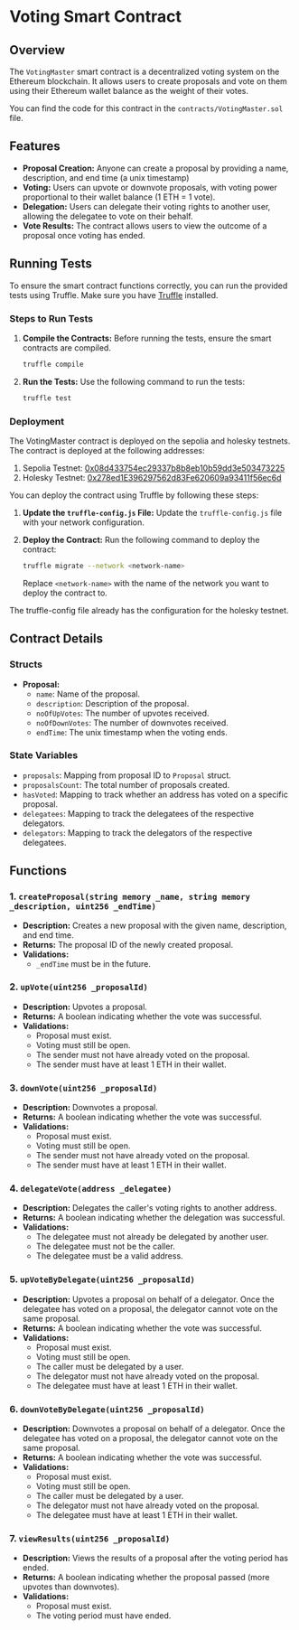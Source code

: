 # Voting Smart Contract

## Overview

The `VotingMaster` smart contract is a decentralized voting system on the Ethereum blockchain. It allows users to create
proposals and vote on them using their Ethereum wallet balance as the weight of their votes.

You can find the code for this contract in the `contracts/VotingMaster.sol` file.

## Features

- **Proposal Creation:** Anyone can create a proposal by providing a name, description, and end time (a unix timestamp)
- **Voting:** Users can upvote or downvote proposals, with voting power proportional to their wallet balance (1 ETH = 1
  vote).
- **Delegation:** Users can delegate their voting rights to another user, allowing the delegatee to vote on their
  behalf.
- **Vote Results:** The contract allows users to view the outcome of a proposal once voting has ended.

## Running Tests

To ensure the smart contract functions correctly, you can run the provided tests using Truffle. Make sure you
have [Truffle](https://www.trufflesuite.com/) installed.

### Steps to Run Tests

1. **Compile the Contracts:**
   Before running the tests, ensure the smart contracts are compiled.

   ```bash
   truffle compile
   ```
2. **Run the Tests:**
   Use the following command to run the tests:

   ```bash
   truffle test
   ```

### Deployment

The VotingMaster contract is deployed on the sepolia and holesky testnets. The contract is deployed at the following
addresses:

1. Sepolia Testnet:
   [0x08d433754ec29337b8b8eb10b59dd3e503473225](https://sepolia.etherscan.io/address/0x08d433754ec29337b8b8eb10b59dd3e503473225)
2. Holesky Testnet:
   [0x278ed1E396297562d83Fe620609a93411f56ec6d](https://holesky.etherscan.io/address/0x278ed1E396297562d83Fe620609a93411f56ec6d)

You can deploy the contract using Truffle by following these steps:

1. **Update the `truffle-config.js` File:**
   Update the `truffle-config.js` file with your network configuration.
2. **Deploy the Contract:**
   Run the following command to deploy the contract:

   ```bash
   truffle migrate --network <network-name>
   ```
   Replace `<network-name>` with the name of the network you want to deploy the contract to.

The truffle-config file already has the configuration for the holesky testnet.

## Contract Details

### Structs

- **Proposal:**
    - `name`: Name of the proposal.
    - `description`: Description of the proposal.
    - `noOfUpVotes`: The number of upvotes received.
    - `noOfDownVotes`: The number of downvotes received.
    - `endTime`: The unix timestamp when the voting ends.

### State Variables

- `proposals`: Mapping from proposal ID to `Proposal` struct.
- `proposalsCount`: The total number of proposals created.
- `hasVoted`: Mapping to track whether an address has voted on a specific proposal.
- `delegatees`: Mapping to track the delegatees of the respective delegators.
- `delegators`: Mapping to track the delegators of the respective delegatees.

## Functions

### 1. `createProposal(string memory _name, string memory _description, uint256 _endTime)`

- **Description:** Creates a new proposal with the given name, description, and end time.
- **Returns:** The proposal ID of the newly created proposal.
- **Validations:**
    - `_endTime` must be in the future.

### 2. `upVote(uint256 _proposalId)`

- **Description:** Upvotes a proposal.
- **Returns:** A boolean indicating whether the vote was successful.
- **Validations:**
    - Proposal must exist.
    - Voting must still be open.
    - The sender must not have already voted on the proposal.
    - The sender must have at least 1 ETH in their wallet.

### 3. `downVote(uint256 _proposalId)`

- **Description:** Downvotes a proposal.
- **Returns:** A boolean indicating whether the vote was successful.
- **Validations:**
    - Proposal must exist.
    - Voting must still be open.
    - The sender must not have already voted on the proposal.
    - The sender must have at least 1 ETH in their wallet.

### 4. `delegateVote(address _delegatee)`

- **Description:** Delegates the caller's voting rights to another address.
- **Returns:** A boolean indicating whether the delegation was successful.
- **Validations:**
    - The delegatee must not already be delegated by another user.
    - The delegatee must not be the caller.
    - The delegatee must be a valid address.

### 5. `upVoteByDelegate(uint256 _proposalId)`

- **Description:** Upvotes a proposal on behalf of a delegator. Once the delegatee has voted on a proposal, the
  delegator
  cannot vote on the same proposal.
- **Returns:** A boolean indicating whether the vote was successful.
- **Validations:**
    - Proposal must exist.
    - Voting must still be open.
    - The caller must be delegated by a user.
    - The delegator must not have already voted on the proposal.
    - The delegatee must have at least 1 ETH in their wallet.

### 6. `downVoteByDelegate(uint256 _proposalId)`

- **Description:** Downvotes a proposal on behalf of a delegator. Once the delegatee has voted on a proposal, the
  delegator
  cannot vote on the same proposal.
- **Returns:** A boolean indicating whether the vote was successful.
- **Validations:**
    - Proposal must exist.
    - Voting must still be open.
    - The caller must be delegated by a user.
    - The delegator must not have already voted on the proposal.
    - The delegatee must have at least 1 ETH in their wallet.

### 7. `viewResults(uint256 _proposalId)`

- **Description:** Views the results of a proposal after the voting period has ended.
- **Returns:** A boolean indicating whether the proposal passed (more upvotes than downvotes).
- **Validations:**
    - Proposal must exist.
    - The voting period must have ended.
